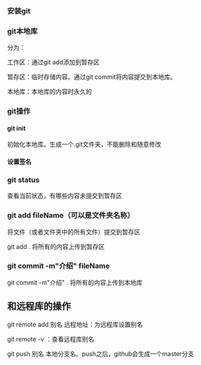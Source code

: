 ### 安装git

### git本地库

分为：

工作区：通过git add添加到暂存区

暂存区：临时存储内容。通过git commit将内容提交到本地库。

本地库：本地库的内容时永久的

### git操作

#### git init

初始化本地库。生成一个.git文件夹，不能删除和随意修改

#### 设置签名

### git status

查看当前状态，有哪些内容未提交到暂存区

### git add fileName（可以是文件夹名称）

将文件（或者文件夹中的所有文件）提交到暂存区

git add .			将所有的内容上传到暂存区

### git commit  -m"介绍"  fileName

git commit -m"介绍" .				将所有的内容上传到本地库

## 和远程库的操作

git remote add 别名 远程地址：为远程库设置别名

git remote -v ：查看远程库别名

git push 别名 本地分支名。push之后，github会生成一个master分支








